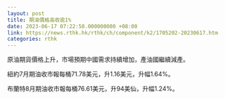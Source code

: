 ```yaml
---
layout: post
title: 期油價格高收逾1%
date: 2023-06-17 07:22:58.000000000 +08:00
link: https://news.rthk.hk/rthk/ch/component/k2/1705202-20230617.htm
categories: rthk
---
```


原油期貨價格上升，市場預期中國需求持續增加，產油國繼續減產。

紐約7月期油收市報每桶71.78美元，升1.16美元，升幅1.64%。

布蘭特8月期油收市報每桶76.61美元，升94美仙，升幅1.24%。
